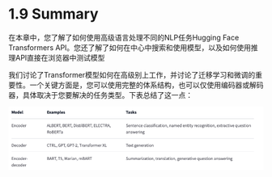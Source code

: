 # 1.9 Summary

在本章中，您了解了如何使用高级语言处理不同的NLP任务Hugging Face Transformers API。您还了解了如何在中心中搜索和使用模型，以及如何使用推理API直接在浏览器中测试模型

我们讨论了Transformer模型如何在高级别上工作，并讨论了迁移学习和微调的重要性。一个关键方面是，您可以使用完整的体系结构，也可以仅使用编码器或解码器，具体取决于您要解决的任务类型。下表总结了这一点：

![](./MarkdownPictures/2021-08-05-12-13-30.png)